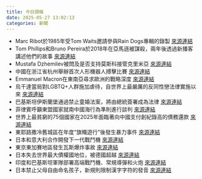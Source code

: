 ```yaml
---
title: 今日頭條
date: 2025-05-27 13:02:13
categories: 新聞            
---
```

- Marc Ribot於1985年受Tom Waits邀請參與Rain Dogs專輯的錄製 [來源連結](https://www.theguardian.com/music/2025/may/27/marc-ribot-sideman-tom-waits-robert-plant-and-more)
- Tom Phillips和Bruno Pereira於2018年在亞馬遜被謀殺，兩年後透過新播客講述他們的故事 [來源連結](https://www.theguardian.com/world/2025/may/27/dom-phillips-bruno-pereira-amazon-book-podcast)
- Mustafa Dzhemilev被問及是否支持莫斯科接管克里米亞 [來源連結](https://www.theguardian.com/world/2025/may/27/does-he-know-anything-crimean-tatar-leader-mustafa-dzhemilev-on-trumps-plans-to-legitimise-russian-annexation)
- 中國在浙江省杭州舉辦首次人形機器人搏擊比賽 [來源連結](https://asiatimes.com/2025/05/china-stages-first-ever-humanoid-robot-kickboxing-match/)
- Emmanuel Macron在東南亞尋求歐洲的戰略深度 [來源連結](https://asiatimes.com/2025/05/while-macron-repositions-europe-se-asia-misses-the-moment/)
- 烏干達當局對LGBTQ+人群施加虐待，自世界上最嚴厲的反同性戀法律實施以來 [來源連結](https://www.theguardian.com/global-development/2025/may/27/uganda-museveni-criticised-state-bigotry-abuse-arbitrary-arrests-and-detentions-violence-extortion-lgbtq-human-rights-hrw)
- 巴基斯坦伊斯蘭堡通過禁止童婚法案，將由總統簽署成為法律 [來源連結](https://www.theguardian.com/global-development/2025/may/27/pakistan-sends-important-signal-of-hope-in-a-gloomy-world-of-pushbacks-on-womens-rights-child-marriage-ban-islamabad)
- 菲律賓呼籲東盟國家就南中國海行為準則進行談判 [來源連結](https://www.japantimes.co.jp/news/2025/05/27/asia-pacific/politics/asean-philippines-south-china-sea/)
- 世界上最貧窮的75個國家在2025年面臨著向中國支付創紀錄高的債務還款 [來源連結](https://www.theguardian.com/world/2025/may/27/poorest-750-nations-face-tidal-wave-of-debt-repayments-to-china-in-2025-study-warns)
- 東耶路撒冷舊城區在年度“旗幟遊行”後發生暴力事件 [來源連結](https://www.japantimes.co.jp/news/2025/05/27/world/politics/israelis-palestinians-jerusalem-march/)
- 日本和意大利合作開發下一代戰鬥機 [來源連結](https://www.japantimes.co.jp/news/2025/05/27/japan/politics/japan-italy-cooperation/)
- 東京東加賽地區發生瓦斯爆炸事故 [來源連結](https://www.japantimes.co.jp/news/2025/05/27/japan/society/japan-gas-explosion/)
- 日本失去世界最大債權國地位，被德國超越 [來源連結](https://www.japantimes.co.jp/business/2025/05/27/economy/top-creditor-status-lost/)
- 印度和巴基斯坦軍隊部署高端戰鬥機、常規導彈和火炮 [來源連結](https://www.japantimes.co.jp/news/2025/05/27/asia-pacific/politics/india-pakistan-drone-asia/)
- 日本禁止父母自由命名孩子，新規則限制漢字字符的發音 [來源連結](https://www.theguardian.com/world/2025/may/27/japan-baby-name-ban-kirakira-flashy-names)



